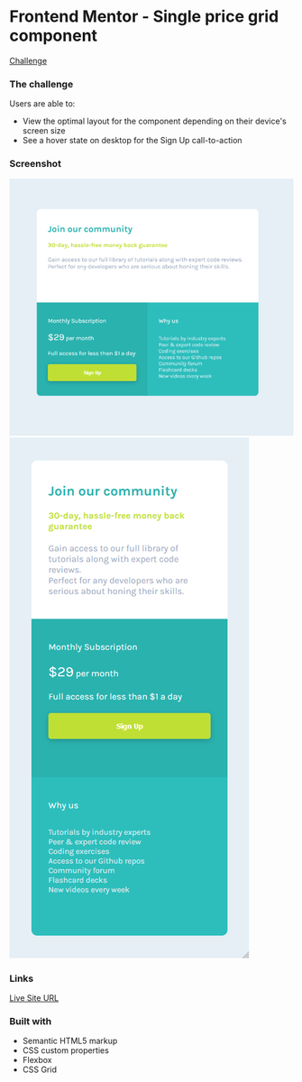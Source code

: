 # Frontend Mentor - Single price grid component

[Challenge](https://github.com/colis123/single-price-grid-component)

### The challenge

Users are able to:

- View the optimal layout for the component depending on their device's screen size
- See a hover state on desktop for the Sign Up call-to-action

### Screenshot

![Desktop Version](./screenshot-desktop.png)
![Mobile Version](./screenshot-mobile.png)

### Links

[Live Site URL](https://cosm33n.github.io/frontend-mentor_single-price-grid-component/)

### Built with

- Semantic HTML5 markup
- CSS custom properties
- Flexbox
- CSS Grid
